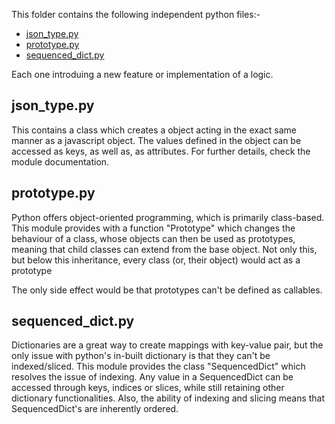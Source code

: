 This folder contains the following independent python files:-
- [json_type.py](https://github.com/QuantumQoder/standalones/blob/main/python/json_type.py)
- [prototype.py](https://github.com/QuantumQoder/standalones/blob/main/python/prototype.py)
- [sequenced_dict.py](https://github.com/QuantumQoder/standalones/blob/main/python/sequenced_dict.py)

Each one introduing a new feature or implementation of a logic.

## json_type.py

This contains a class which creates a object acting in the exact same manner as a javascript object. The values defined in the object can be accessed as keys, as well as, as attributes. For further details, check the module documentation.

## prototype.py

Python offers object-oriented programming, which is primarily class-based. This module provides with a function "Prototype" which changes the behaviour of a class, whose objects can then be used as prototypes, meaning that child classes can extend from the base object. Not only this, but below this inheritance, every class (or, their object) would act as a prototype

The only side effect would be that prototypes can't be defined as callables.

## sequenced_dict.py

Dictionaries are a great way to create mappings with key-value pair, but the only issue with python's in-built dictionary is that they can't be indexed/sliced. This module provides the class "SequencedDict" which resolves the issue of indexing. Any value in a SequencedDict can be accessed through keys, indices or slices, while still retaining other dictionary functionalities. Also, the ability of indexing and slicing means that SequencedDict's are inherently ordered.